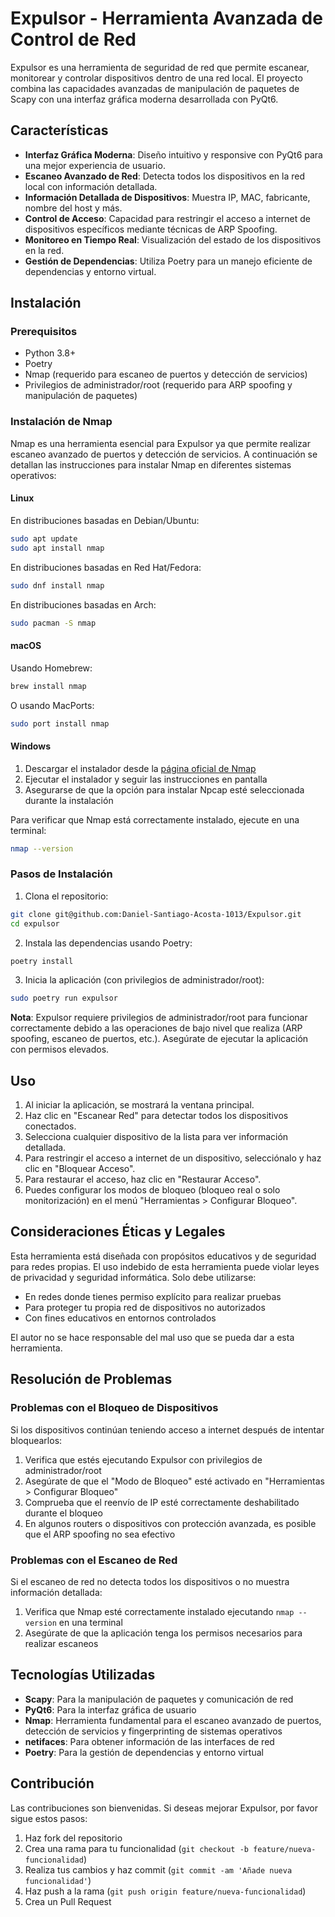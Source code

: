 # Expulsor - Herramienta Avanzada de Control de Red

Expulsor es una herramienta de seguridad de red que permite escanear, monitorear y controlar dispositivos dentro de una red local. El proyecto combina las capacidades avanzadas de manipulación de paquetes de Scapy con una interfaz gráfica moderna desarrollada con PyQt6.

## Características

- **Interfaz Gráfica Moderna**: Diseño intuitivo y responsive con PyQt6 para una mejor experiencia de usuario.
- **Escaneo Avanzado de Red**: Detecta todos los dispositivos en la red local con información detallada.
- **Información Detallada de Dispositivos**: Muestra IP, MAC, fabricante, nombre del host y más.
- **Control de Acceso**: Capacidad para restringir el acceso a internet de dispositivos específicos mediante técnicas de ARP Spoofing.
- **Monitoreo en Tiempo Real**: Visualización del estado de los dispositivos en la red.
- **Gestión de Dependencias**: Utiliza Poetry para un manejo eficiente de dependencias y entorno virtual.

## Instalación

### Prerequisitos
- Python 3.8+
- Poetry
- Nmap (requerido para escaneo de puertos y detección de servicios)
- Privilegios de administrador/root (requerido para ARP spoofing y manipulación de paquetes)

### Instalación de Nmap

Nmap es una herramienta esencial para Expulsor ya que permite realizar escaneo avanzado de puertos y detección de servicios. A continuación se detallan las instrucciones para instalar Nmap en diferentes sistemas operativos:

#### Linux
En distribuciones basadas en Debian/Ubuntu:
```bash
sudo apt update
sudo apt install nmap
```

En distribuciones basadas en Red Hat/Fedora:
```bash
sudo dnf install nmap
```

En distribuciones basadas en Arch:
```bash
sudo pacman -S nmap
```

#### macOS
Usando Homebrew:
```bash
brew install nmap
```

O usando MacPorts:
```bash
sudo port install nmap
```

#### Windows
1. Descargar el instalador desde la [página oficial de Nmap](https://nmap.org/download.html)
2. Ejecutar el instalador y seguir las instrucciones en pantalla
3. Asegurarse de que la opción para instalar Npcap esté seleccionada durante la instalación

Para verificar que Nmap está correctamente instalado, ejecute en una terminal:
```bash
nmap --version
```

### Pasos de Instalación

1. Clona el repositorio:
```bash
git clone git@github.com:Daniel-Santiago-Acosta-1013/Expulsor.git
cd expulsor
```

2. Instala las dependencias usando Poetry:
```bash
poetry install
```

3. Inicia la aplicación (con privilegios de administrador/root):
```bash
sudo poetry run expulsor
```

**Nota**: Expulsor requiere privilegios de administrador/root para funcionar correctamente debido a las operaciones de bajo nivel que realiza (ARP spoofing, escaneo de puertos, etc.). Asegúrate de ejecutar la aplicación con permisos elevados.

## Uso

1. Al iniciar la aplicación, se mostrará la ventana principal.
2. Haz clic en "Escanear Red" para detectar todos los dispositivos conectados.
3. Selecciona cualquier dispositivo de la lista para ver información detallada.
4. Para restringir el acceso a internet de un dispositivo, selecciónalo y haz clic en "Bloquear Acceso".
5. Para restaurar el acceso, haz clic en "Restaurar Acceso".
6. Puedes configurar los modos de bloqueo (bloqueo real o solo monitorización) en el menú "Herramientas > Configurar Bloqueo".

## Consideraciones Éticas y Legales

Esta herramienta está diseñada con propósitos educativos y de seguridad para redes propias. El uso indebido de esta herramienta puede violar leyes de privacidad y seguridad informática. Solo debe utilizarse:

- En redes donde tienes permiso explícito para realizar pruebas
- Para proteger tu propia red de dispositivos no autorizados
- Con fines educativos en entornos controlados

El autor no se hace responsable del mal uso que se pueda dar a esta herramienta.

## Resolución de Problemas

### Problemas con el Bloqueo de Dispositivos
Si los dispositivos continúan teniendo acceso a internet después de intentar bloquearlos:

1. Verifica que estés ejecutando Expulsor con privilegios de administrador/root
2. Asegúrate de que el "Modo de Bloqueo" esté activado en "Herramientas > Configurar Bloqueo"
3. Comprueba que el reenvío de IP esté correctamente deshabilitado durante el bloqueo
4. En algunos routers o dispositivos con protección avanzada, es posible que el ARP spoofing no sea efectivo

### Problemas con el Escaneo de Red
Si el escaneo de red no detecta todos los dispositivos o no muestra información detallada:

1. Verifica que Nmap esté correctamente instalado ejecutando `nmap --version` en una terminal
2. Asegúrate de que la aplicación tenga los permisos necesarios para realizar escaneos

## Tecnologías Utilizadas

- **Scapy**: Para la manipulación de paquetes y comunicación de red
- **PyQt6**: Para la interfaz gráfica de usuario
- **Nmap**: Herramienta fundamental para el escaneo avanzado de puertos, detección de servicios y fingerprinting de sistemas operativos
- **netifaces**: Para obtener información de las interfaces de red
- **Poetry**: Para la gestión de dependencias y entorno virtual

## Contribución

Las contribuciones son bienvenidas. Si deseas mejorar Expulsor, por favor sigue estos pasos:

1. Haz fork del repositorio
2. Crea una rama para tu funcionalidad (`git checkout -b feature/nueva-funcionalidad`)
3. Realiza tus cambios y haz commit (`git commit -am 'Añade nueva funcionalidad'`)
4. Haz push a la rama (`git push origin feature/nueva-funcionalidad`)
5. Crea un Pull Request